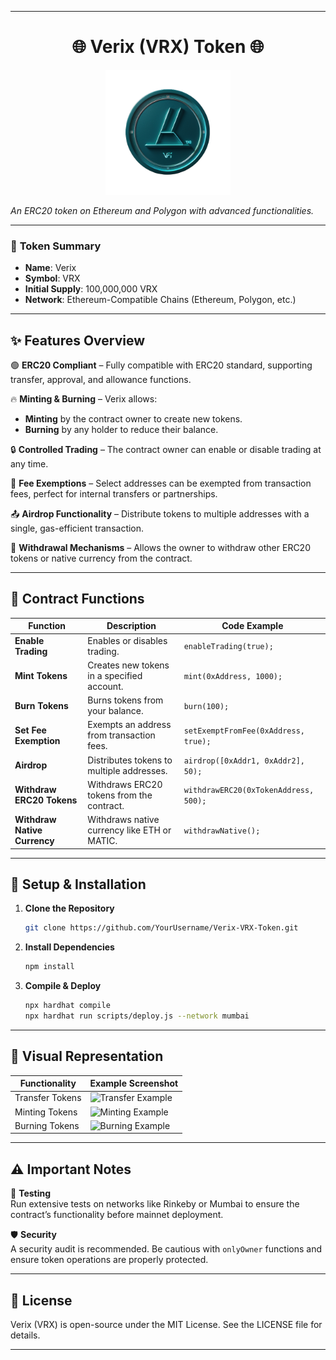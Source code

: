 
---
<h1 align="center">🌐 Verix (VRX) Token 🌐</h1>

<p align="center">
  <img src="images/verix-logo.png" alt="Verix Logo" width="200" height="200"/>
</p>

*An ERC20 token on Ethereum and Polygon with advanced functionalities.*

---

### 📜 **Token Summary**

- **Name**: Verix  
- **Symbol**: VRX  
- **Initial Supply**: 100,000,000 VRX  
- **Network**: Ethereum-Compatible Chains (Ethereum, Polygon, etc.)

---

## ✨ **Features Overview**

🟢 **ERC20 Compliant** – Fully compatible with ERC20 standard, supporting transfer, approval, and allowance functions.

🔥 **Minting & Burning** – Verix allows:
   - **Minting** by the contract owner to create new tokens.
   - **Burning** by any holder to reduce their balance.

🔒 **Controlled Trading** – The contract owner can enable or disable trading at any time.

🌈 **Fee Exemptions** – Select addresses can be exempted from transaction fees, perfect for internal transfers or partnerships.

📤 **Airdrop Functionality** – Distribute tokens to multiple addresses with a single, gas-efficient transaction.

💸 **Withdrawal Mechanisms** – Allows the owner to withdraw other ERC20 tokens or native currency from the contract.

---

## 🚀 **Contract Functions**

| Function                    | Description                                          | Code Example                                      |
|-----------------------------|------------------------------------------------------|---------------------------------------------------|
| **Enable Trading**          | Enables or disables trading.                         | `enableTrading(true);`                            |
| **Mint Tokens**             | Creates new tokens in a specified account.           | `mint(0xAddress, 1000);`                          |
| **Burn Tokens**             | Burns tokens from your balance.                      | `burn(100);`                                      |
| **Set Fee Exemption**       | Exempts an address from transaction fees.            | `setExemptFromFee(0xAddress, true);`              |
| **Airdrop**                 | Distributes tokens to multiple addresses.            | `airdrop([0xAddr1, 0xAddr2], 50);`                |
| **Withdraw ERC20 Tokens**   | Withdraws ERC20 tokens from the contract.            | `withdrawERC20(0xTokenAddress, 500);`             |
| **Withdraw Native Currency**| Withdraws native currency like ETH or MATIC.         | `withdrawNative();`                               |

---

## 📲 **Setup & Installation**

1. **Clone the Repository**  
   ```bash
   git clone https://github.com/YourUsername/Verix-VRX-Token.git
   ```
   
2. **Install Dependencies**  
   ```bash
   npm install
   ```
   
3. **Compile & Deploy**  
   ```bash
   npx hardhat compile
   npx hardhat run scripts/deploy.js --network mumbai
   ```

---

## 🎨 **Visual Representation**

| **Functionality** | **Example Screenshot** |
|-------------------|------------------------|
| Transfer Tokens   | ![Transfer Example](https://via.placeholder.com/300x200.png?text=Transfer+Tokens+Example) |
| Minting Tokens    | ![Minting Example](https://via.placeholder.com/300x200.png?text=Minting+Tokens+Example) |
| Burning Tokens    | ![Burning Example](https://via.placeholder.com/300x200.png?text=Burning+Tokens+Example) |

---

## ⚠️ **Important Notes**

🚧 **Testing**  
Run extensive tests on networks like Rinkeby or Mumbai to ensure the contract’s functionality before mainnet deployment.

🛡️ **Security**  
A security audit is recommended. Be cautious with `onlyOwner` functions and ensure token operations are properly protected.

---

## 🔗 **License**

Verix (VRX) is open-source under the MIT License. See the LICENSE file for details.

---

